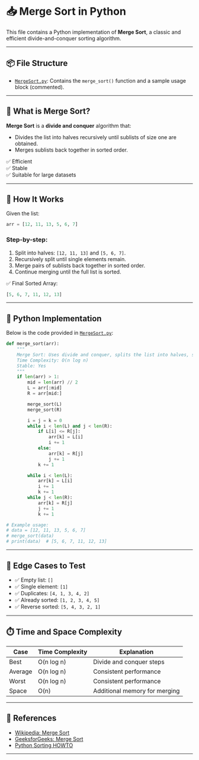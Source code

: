 # 📥 Merge Sort in Python

This file contains a Python implementation of **Merge Sort**, a classic and efficient divide-and-conquer sorting algorithm.

---

## 📦 File Structure

- [`MergeSort.py`](./MergeSort.py): Contains the `merge_sort()` function and a sample usage block (commented).

---

## 📌 What is Merge Sort?

**Merge Sort** is a **divide and conquer** algorithm that:

- Divides the list into halves recursively until sublists of size one are obtained.
- Merges sublists back together in sorted order.

✅ Efficient  
✅ Stable  
✅ Suitable for large datasets

---

## 🔧 How It Works

Given the list:

```python
arr = [12, 11, 13, 5, 6, 7]
````

### Step-by-step:

1. Split into halves: `[12, 11, 13]` and `[5, 6, 7]`.
2. Recursively split until single elements remain.
3. Merge pairs of sublists back together in sorted order.
4. Continue merging until the full list is sorted.

✅ Final Sorted Array:

```python
[5, 6, 7, 11, 12, 13]
```

---

## 🧪 Python Implementation

Below is the code provided in [`MergeSort.py`](./MergeSort.py):

```python
def merge_sort(arr):
    """
    Merge Sort: Uses divide and conquer, splits the list into halves, sorts each recursively, and merges them.
    Time Complexity: O(n log n)
    Stable: Yes
    """
    if len(arr) > 1:
        mid = len(arr) // 2
        L = arr[:mid]
        R = arr[mid:]

        merge_sort(L)
        merge_sort(R)

        i = j = k = 0
        while i < len(L) and j < len(R):
            if L[i] <= R[j]:
                arr[k] = L[i]
                i += 1
            else:
                arr[k] = R[j]
                j += 1
            k += 1

        while i < len(L):
            arr[k] = L[i]
            i += 1
            k += 1
        while j < len(R):
            arr[k] = R[j]
            j += 1
            k += 1

# Example usage:
# data = [12, 11, 13, 5, 6, 7]
# merge_sort(data)
# print(data)  # [5, 6, 7, 11, 12, 13]
```

---

## 🧪 Edge Cases to Test

* ✅ Empty list: `[]`
* ✅ Single element: `[1]`
* ✅ Duplicates: `[4, 1, 3, 4, 2]`
* ✅ Already sorted: `[1, 2, 3, 4, 5]`
* ✅ Reverse sorted: `[5, 4, 3, 2, 1]`

---

## ⏱️ Time and Space Complexity

| Case    | Time Complexity | Explanation                   |
| ------- | --------------- | ----------------------------- |
| Best    | O(n log n)      | Divide and conquer steps      |
| Average | O(n log n)      | Consistent performance        |
| Worst   | O(n log n)      | Consistent performance        |
| Space   | O(n)            | Additional memory for merging |

---

## 📎 References

* [Wikipedia: Merge Sort](https://en.wikipedia.org/wiki/Merge_sort)
* [GeeksforGeeks: Merge Sort](https://www.geeksforgeeks.org/merge-sort/)
* [Python Sorting HOWTO](https://docs.python.org/3/howto/sorting.html)

---

